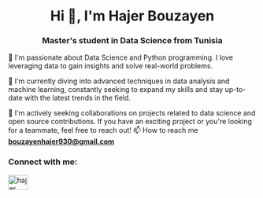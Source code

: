 <h1 align="center">Hi 👋, I'm Hajer Bouzayen </h1>
<h3 align="center">Master's student in Data Science from Tunisia</h3>

👀 I'm passionate about Data Science and Python programming. I love leveraging data to gain insights and solve real-world problems.


🌱 I'm currently diving into advanced techniques in data analysis and machine learning, constantly seeking to expand my skills and stay up-to-date with the latest trends in the field.


💞️ I'm actively seeking collaborations on projects related to data science and open source contributions. If you have an exciting project or you're looking for a teammate, feel free to reach out!
📫 How to reach me **bouzayenhajer930@gmail.com**
<h3 align="left">Connect with me:</h3>
<p align="left">
<a href="https://www.linkedin.com/in/hajer-bouzayen-565b26224/" target="blank"><img align="center" src="https://raw.githubusercontent.com/rahuldkjain/github-profile-readme-generator/master/src/images/icons/Social/linked-in-alt.svg" alt="hajer bouzayen" height="30" width="40" /></a>
